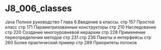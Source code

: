 # J8_006_classes
Java Полное руководство Глава 6.Введение в классы.
стр 157 Простой класс
стр 171 Параметризованные конструкторы
стр 210 Наследование
стр 220 Создание многоуровневой иерархии
стр 228 Применение переопределения методов
стр 231
стр 236 Пакеты и интерфейсы
стр 260 Более практический пример
стр 289 Приоритеты потоков